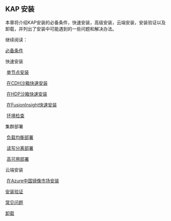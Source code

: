## KAP 安装

本章将介绍KAP安装的必备条件，快速安装，高级安装，云端安装，安装验证以及卸载，并列出了安装中可能遇到的一些问题和解决办法。

继续阅读：

[必备条件](hadoop_env.cn.md)

快速安装

​	[单节点安装](quick_install.cn.md)

​	[在CDH沙箱快速安装](quick_install_CDH.cn.md)

​	[在HDP沙箱快速安装](quick_install_HDP.cn.md)

​	[在FusionInsight快速安装](quick_install_FI.cn.md)	

​	[环境检查](check_env.cn.md)

集群部署

​	[负载均衡部署](adv_install_lb.cn.md)

​	[读写分离部署](adv_install_rw.cn.md)

​	[高可用部署](adv_install_ha.cn.md)

云端安装

​	[在Azure中国镜像市场安装](cloud_install_azure_cn_image.cn.md)

[安装验证](install_validate.cn.md)

[常见问题](install_faq.cn.md)

[卸载](uninstall.cn.md)